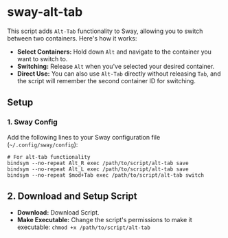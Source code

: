 # sway-alt-tab

This script adds `Alt-Tab` functionality to Sway, allowing you to switch between two containers. Here's how it works:

- **Select Containers:** Hold down `Alt` and navigate to the container you want to switch to. 
- **Switching:** Release `Alt` when you've selected your desired container. 
- **Direct Use:** You can also use `Alt-Tab` directly without releasing `Tab`, and the script will remember the second container ID for switching.

## Setup

### 1. Sway Config

Add the following lines to your Sway configuration file (`~/.config/sway/config`):

```text
# For alt-tab functionality
bindsym --no-repeat Alt_R exec /path/to/script/alt-tab save
bindsym --no-repeat Alt_L exec /path/to/script/alt-tab save
bindsym --no-repeat $mod+Tab exec /path/to/script/alt-tab switch
```

## 2. Download and Setup Script

- **Download:** Download Script.
- **Make Executable:** Change the script's permissions to make it executable:
 `chmod +x /path/to/script/alt-tab`
